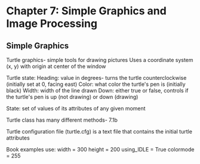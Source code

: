 # Chapter 7: Simple Graphics and Image Processing

## Simple Graphics

Turtle graphics- simple tools for drawing pictures
Uses a coordinate system (x, y) with origin at center of the window

Turtle state:
Heading: value in degrees- turns the turtle counterclockwise (initially set at 0, facing east)
Color: what color the turtle's pen is (initially black)
Width: width of the line drawn
Down: either true or false, controls if the turtle's pen is up (not drawing) or down (drawing)

State: set of values of its attributes of any given moment

Turtle class has many different methods- 7.1b

Turtle configuration file (turtle.cfg) is a text file that contains the initial turtle attributes

Book examples use:
width = 300
height = 200
using_IDLE = True
colormode = 255

